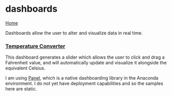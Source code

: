 # dashboards

[Home](https://nwoodr94.github.io/portfolio-website/)

Dashboards allow the user to alter and visualize data in real time. 

### [Temperature Converter](https://nbviewer.jupyter.org/github/nwoodr94/dashboards/blob/master/temperature-dashboard.ipynb)
This dashboard generates a slider which allows the user to click and drag a Fahrenheit value, and will automatically update and visualize it alongside the equivalent Celsius.

I am using [Panel](https://panel.pyviz.org/index.html), which is a native dashboarding library in the Anaconda environment. I do not yet have deployment capabilities and so the samples here are static.
